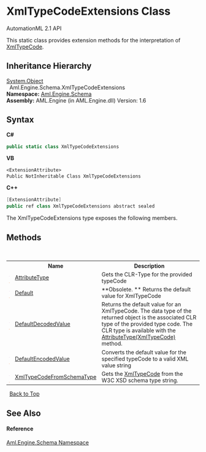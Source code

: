 # XmlTypeCodeExtensions Class
AutomationML 2.1 API 

This static class provides extension methods for the interpretation of <a href="https://docs.microsoft.com/dotnet/api/system.xml.schema.xmltypecode" target="_parent" rel="noopener noreferrer">XmlTypeCode</a>.


## Inheritance Hierarchy
<a href="https://docs.microsoft.com/dotnet/api/system.object" target="_parent" rel="noopener noreferrer">System.Object</a><br />&nbsp;&nbsp;Aml.Engine.Schema.XmlTypeCodeExtensions<br />
**Namespace:**&nbsp;<a href="N_Aml_Engine_Schema">Aml.Engine.Schema</a><br />**Assembly:**&nbsp;AML.Engine (in AML.Engine.dll) Version: 1.6

## Syntax

**C#**<br />
``` C#
public static class XmlTypeCodeExtensions
```

**VB**<br />
``` VB
<ExtensionAttribute>
Public NotInheritable Class XmlTypeCodeExtensions
```

**C++**<br />
``` C++
[ExtensionAttribute]
public ref class XmlTypeCodeExtensions abstract sealed
```

The XmlTypeCodeExtensions type exposes the following members.


## Methods
&nbsp;<table><tr><th></th><th>Name</th><th>Description</th></tr><tr><td>![Public method](media/pubmethod.gif "Public method")![Static member](media/static.gif "Static member")</td><td><a href="M_Aml_Engine_Schema_XmlTypeCodeExtensions_AttributeType">AttributeType</a></td><td>
Gets the CLR-Type for the provided typeCode</td></tr><tr><td>![Public method](media/pubmethod.gif "Public method")![Static member](media/static.gif "Static member")</td><td><a href="M_Aml_Engine_Schema_XmlTypeCodeExtensions_Default">Default</a></td><td> **Obsolete. **
Returns the default value for XmlTypeCode</td></tr><tr><td>![Public method](media/pubmethod.gif "Public method")![Static member](media/static.gif "Static member")</td><td><a href="M_Aml_Engine_Schema_XmlTypeCodeExtensions_DefaultDecodedValue">DefaultDecodedValue</a></td><td>
Returns the default value for an XmlTypeCode. The data type of the returned object is the associated CLR type of the provided type code. The CLR type is available with the <a href="M_Aml_Engine_Schema_XmlTypeCodeExtensions_AttributeType">AttributeType(XmlTypeCode)</a> method.</td></tr><tr><td>![Public method](media/pubmethod.gif "Public method")![Static member](media/static.gif "Static member")</td><td><a href="M_Aml_Engine_Schema_XmlTypeCodeExtensions_DefaultEncodedValue">DefaultEncodedValue</a></td><td>
Converts the default value for the specified typeCode to a valid XML value string</td></tr><tr><td>![Public method](media/pubmethod.gif "Public method")![Static member](media/static.gif "Static member")</td><td><a href="M_Aml_Engine_Schema_XmlTypeCodeExtensions_XmlTypeCodeFromSchemaType">XmlTypeCodeFromSchemaType</a></td><td>
Gets the <a href="https://docs.microsoft.com/dotnet/api/system.xml.schema.xmltypecode" target="_parent" rel="noopener noreferrer">XmlTypeCode</a> from the W3C XSD schema type string.</td></tr></table>&nbsp;
<a href="#xmltypecodeextensions-class">Back to Top</a>

## See Also


#### Reference
<a href="N_Aml_Engine_Schema">Aml.Engine.Schema Namespace</a><br />